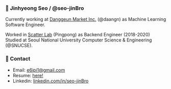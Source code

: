 ### 👋 Jinhyeong Seo / @seo-jinBro

Currently working at [Danggeun Market Inc.](https://team.daangn.com/) (@daangn) as Machine Learning Software Engineer.

Worked in [Scatter Lab](https://scatterlab.co.kr/) (Pingpong) as Backend Engineer (2018-2020)
Studied at Seoul National University Computer Science & Engineering (@SNUCSE).

### 📮 Contact

- Email: e6ipi1@gmail.com
- Resume: [here!](./Resume_Jinhyeong_Seo.pdf)
- Linkedin: [linkedin.com/in/seo-jinBro](linkedin.com/in/seo-jinBro)
